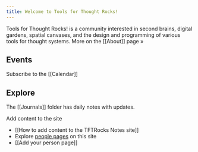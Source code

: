 ```yaml
---
title: Welcome to Tools for Thought Rocks!
---
```


Tools for Thought Rocks! is a community interested in second brains, digital gardens, spatial canvases, and the design and programming of various tools for thought systems. More on the [[About]] page »

## Events

<!-- EMBED LUMA SIGNUP HERE -->

Subscribe to the [[Calendar]]
## Explore

The [[Journals]] folder has daily notes with updates.

Add content to the site
* [[How to add content to the TFTRocks Notes site]]
* Explore [people pages](/tags/person) on this site
* [[Add your person page]]